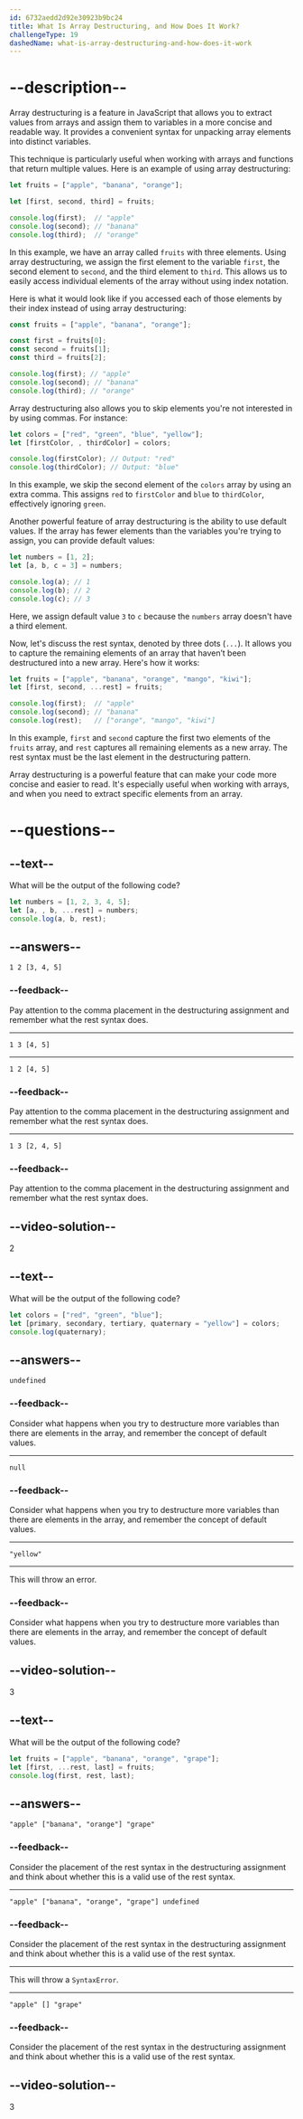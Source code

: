 ```yaml
---
id: 6732aedd2d92e30923b9bc24
title: What Is Array Destructuring, and How Does It Work?
challengeType: 19
dashedName: what-is-array-destructuring-and-how-does-it-work
---
```


# --description--

Array destructuring is a feature in JavaScript that allows you to extract values from arrays and assign them to variables in a more concise and readable way. It provides a convenient syntax for unpacking array elements into distinct variables. 

This technique is particularly useful when working with arrays and functions that return multiple values. Here is an example of using array destructuring: 

```js
let fruits = ["apple", "banana", "orange"];

let [first, second, third] = fruits;

console.log(first);  // "apple"
console.log(second); // "banana"
console.log(third);  // "orange"
```

In this example, we have an array called `fruits` with three elements. Using array destructuring, we assign the first element to the variable `first`, the second element to `second`, and the third element to `third`. This allows us to easily access individual elements of the array without using index notation. 

Here is what it would look like if you accessed each of those elements by their index instead of using array destructuring:

```js
const fruits = ["apple", "banana", "orange"];

const first = fruits[0];
const second = fruits[1];
const third = fruits[2];

console.log(first); // "apple"
console.log(second); // "banana"
console.log(third); // "orange"
```

Array destructuring also allows you to skip elements you're not interested in by using commas. For instance:

```js
let colors = ["red", "green", "blue", "yellow"];
let [firstColor, , thirdColor] = colors;

console.log(firstColor); // Output: "red"
console.log(thirdColor); // Output: "blue"
```

In this example, we skip the second element of the `colors` array by using an extra comma. This assigns `red` to `firstColor` and `blue` to `thirdColor`, effectively ignoring `green`.

Another powerful feature of array destructuring is the ability to use default values. If the array has fewer elements than the variables you're trying to assign, you can provide default values:

```js
let numbers = [1, 2];
let [a, b, c = 3] = numbers;

console.log(a); // 1
console.log(b); // 2
console.log(c); // 3
```

Here, we assign default value `3` to `c` because the `numbers` array doesn't have a third element.

Now, let's discuss the rest syntax, denoted by three dots (`...`). It allows you to capture the remaining elements of an array that haven’t been destructured into a new array. Here's how it works:

```js
let fruits = ["apple", "banana", "orange", "mango", "kiwi"];
let [first, second, ...rest] = fruits;

console.log(first);  // "apple"
console.log(second); // "banana"
console.log(rest);   // ["orange", "mango", "kiwi"]
```

In this example, `first` and `second` capture the first two elements of the `fruits` array, and `rest` captures all remaining elements as a new array. The rest syntax must be the last element in the destructuring pattern.

Array destructuring is a powerful feature that can make your code more concise and easier to read. It's especially useful when working with arrays, and when you need to extract specific elements from an array.

# --questions--

## --text--

What will be the output of the following code?

```js
let numbers = [1, 2, 3, 4, 5];
let [a, , b, ...rest] = numbers;
console.log(a, b, rest);
```

## --answers--

`1 2 [3, 4, 5]`

### --feedback--

Pay attention to the comma placement in the destructuring assignment and remember what the rest syntax does.

---

`1 3 [4, 5]`

---

`1 2 [4, 5]`

### --feedback--

Pay attention to the comma placement in the destructuring assignment and remember what the rest syntax does.

---

`1 3 [2, 4, 5]`

### --feedback--

Pay attention to the comma placement in the destructuring assignment and remember what the rest syntax does.

## --video-solution--

2

## --text--

What will be the output of the following code?

```js
let colors = ["red", "green", "blue"];
let [primary, secondary, tertiary, quaternary = "yellow"] = colors;
console.log(quaternary);
```

## --answers--

`undefined`

### --feedback--

Consider what happens when you try to destructure more variables than there are elements in the array, and remember the concept of default values.

---

`null`

### --feedback--

Consider what happens when you try to destructure more variables than there are elements in the array, and remember the concept of default values.

---

`"yellow"`

---

This will throw an error.

### --feedback--

Consider what happens when you try to destructure more variables than there are elements in the array, and remember the concept of default values.

## --video-solution--

3

## --text--

What will be the output of the following code?

```js
let fruits = ["apple", "banana", "orange", "grape"];
let [first, ...rest, last] = fruits;
console.log(first, rest, last);
```

## --answers--

`"apple" ["banana", "orange"] "grape"`

### --feedback--

Consider the placement of the rest syntax in the destructuring assignment and think about whether this is a valid use of the rest syntax.

---

`"apple" ["banana", "orange", "grape"] undefined`

### --feedback--

Consider the placement of the rest syntax in the destructuring assignment and think about whether this is a valid use of the rest syntax.

---

This will throw a `SyntaxError`.

---

`"apple" [] "grape"`

### --feedback--

Consider the placement of the rest syntax in the destructuring assignment and think about whether this is a valid use of the rest syntax.

## --video-solution--

3
